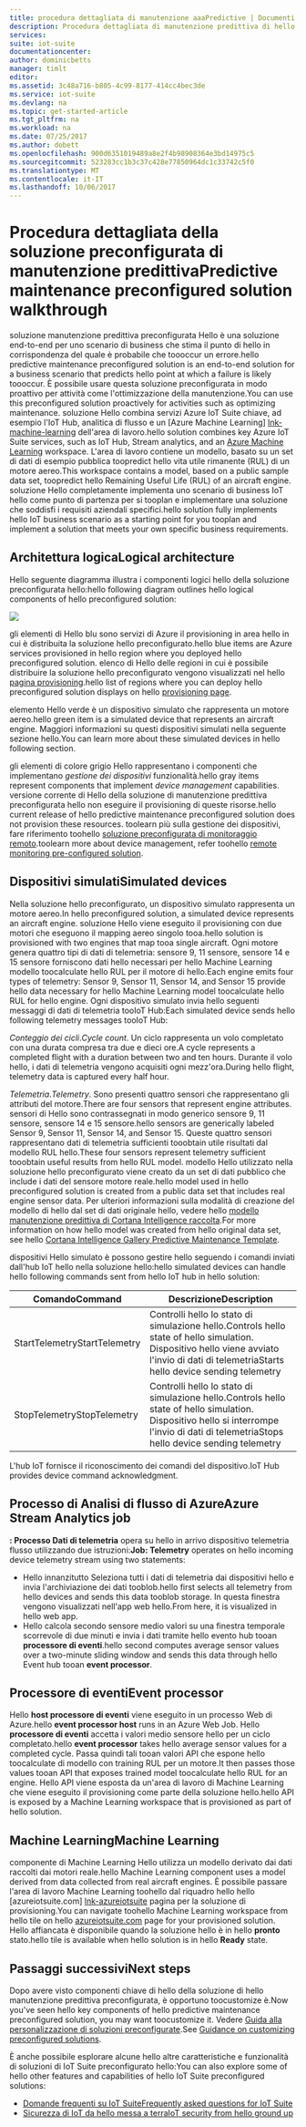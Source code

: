 ```yaml
---
title: procedura dettagliata di manutenzione aaaPredictive | Documenti Microsoft
description: Procedura dettagliata di manutenzione predittiva di hello Azure IoT preconfigurato soluzione.
services: 
suite: iot-suite
documentationcenter: 
author: dominicbetts
manager: timlt
editor: 
ms.assetid: 3c48a716-b805-4c99-8177-414cc4bec3de
ms.service: iot-suite
ms.devlang: na
ms.topic: get-started-article
ms.tgt_pltfrm: na
ms.workload: na
ms.date: 07/25/2017
ms.author: dobett
ms.openlocfilehash: 900d6351019489a8e2f4b98908364e3bd14975c5
ms.sourcegitcommit: 523283cc1b3c37c428e77850964dc1c33742c5f0
ms.translationtype: MT
ms.contentlocale: it-IT
ms.lasthandoff: 10/06/2017
---
```

# <a name="predictive-maintenance-preconfigured-solution-walkthrough"></a><span data-ttu-id="57f67-103">Procedura dettagliata della soluzione preconfigurata di manutenzione predittiva</span><span class="sxs-lookup"><span data-stu-id="57f67-103">Predictive maintenance preconfigured solution walkthrough</span></span>

<span data-ttu-id="57f67-104">soluzione manutenzione predittiva preconfigurata Hello è una soluzione end-to-end per uno scenario di business che stima il punto di hello in corrispondenza del quale è probabile che toooccur un errore.</span><span class="sxs-lookup"><span data-stu-id="57f67-104">hello predictive maintenance preconfigured solution is an end-to-end solution for a business scenario that predicts hello point at which a failure is likely toooccur.</span></span> <span data-ttu-id="57f67-105">È possibile usare questa soluzione preconfigurata in modo proattivo per attività come l'ottimizzazione della manutenzione.</span><span class="sxs-lookup"><span data-stu-id="57f67-105">You can use this preconfigured solution proactively for activities such as optimizing maintenance.</span></span> <span data-ttu-id="57f67-106">soluzione Hello combina servizi Azure IoT Suite chiave, ad esempio l'IoT Hub, analitica di flusso e un [Azure Machine Learning] [ lnk-machine-learning] dell'area di lavoro.</span><span class="sxs-lookup"><span data-stu-id="57f67-106">hello solution combines key Azure IoT Suite services, such as IoT Hub, Stream analytics, and an [Azure Machine Learning][lnk-machine-learning] workspace.</span></span> <span data-ttu-id="57f67-107">L'area di lavoro contiene un modello, basato su un set di dati di esempio pubblica toopredict hello vita utile rimanente (RUL) di un motore aereo.</span><span class="sxs-lookup"><span data-stu-id="57f67-107">This workspace contains a model, based on a public sample data set, toopredict hello Remaining Useful Life (RUL) of an aircraft engine.</span></span> <span data-ttu-id="57f67-108">soluzione Hello completamente implementa uno scenario di business IoT hello come punto di partenza per si tooplan e implementare una soluzione che soddisfi i requisiti aziendali specifici.</span><span class="sxs-lookup"><span data-stu-id="57f67-108">hello solution fully implements hello IoT business scenario as a starting point for you tooplan and implement a solution that meets your own specific business requirements.</span></span>

## <a name="logical-architecture"></a><span data-ttu-id="57f67-109">Architettura logica</span><span class="sxs-lookup"><span data-stu-id="57f67-109">Logical architecture</span></span>

<span data-ttu-id="57f67-110">Hello seguente diagramma illustra i componenti logici hello della soluzione preconfigurata hello:</span><span class="sxs-lookup"><span data-stu-id="57f67-110">hello following diagram outlines hello logical components of hello preconfigured solution:</span></span>

![][img-architecture]

<span data-ttu-id="57f67-111">gli elementi di Hello blu sono servizi di Azure il provisioning in area hello in cui è distribuita la soluzione hello preconfigurato.</span><span class="sxs-lookup"><span data-stu-id="57f67-111">hello blue items are Azure services provisioned in hello region where you deployed hello preconfigured solution.</span></span> <span data-ttu-id="57f67-112">elenco di Hello delle regioni in cui è possibile distribuire la soluzione hello preconfigurato vengono visualizzati nel hello [pagina provisioning][lnk-azureiotsuite].</span><span class="sxs-lookup"><span data-stu-id="57f67-112">hello list of regions where you can deploy hello preconfigured solution displays on hello [provisioning page][lnk-azureiotsuite].</span></span>

<span data-ttu-id="57f67-113">elemento Hello verde è un dispositivo simulato che rappresenta un motore aereo.</span><span class="sxs-lookup"><span data-stu-id="57f67-113">hello green item is a simulated device that represents an aircraft engine.</span></span> <span data-ttu-id="57f67-114">Maggiori informazioni su questi dispositivi simulati nella seguente sezione hello.</span><span class="sxs-lookup"><span data-stu-id="57f67-114">You can learn more about these simulated devices in hello following section.</span></span>

<span data-ttu-id="57f67-115">gli elementi di colore grigio Hello rappresentano i componenti che implementano *gestione dei dispositivi* funzionalità.</span><span class="sxs-lookup"><span data-stu-id="57f67-115">hello gray items represent components that implement *device management* capabilities.</span></span> <span data-ttu-id="57f67-116">versione corrente di Hello della soluzione di manutenzione predittiva preconfigurata hello non eseguire il provisioning di queste risorse.</span><span class="sxs-lookup"><span data-stu-id="57f67-116">hello current release of hello predictive maintenance preconfigured solution does not provision these resources.</span></span> <span data-ttu-id="57f67-117">toolearn più sulla gestione dei dispositivi, fare riferimento toohello [soluzione preconfigurata di monitoraggio remoto][lnk-remote-monitoring].</span><span class="sxs-lookup"><span data-stu-id="57f67-117">toolearn more about device management, refer toohello [remote monitoring pre-configured solution][lnk-remote-monitoring].</span></span>

## <a name="simulated-devices"></a><span data-ttu-id="57f67-118">Dispositivi simulati</span><span class="sxs-lookup"><span data-stu-id="57f67-118">Simulated devices</span></span>

<span data-ttu-id="57f67-119">Nella soluzione hello preconfigurato, un dispositivo simulato rappresenta un motore aereo.</span><span class="sxs-lookup"><span data-stu-id="57f67-119">In hello preconfigured solution, a simulated device represents an aircraft engine.</span></span> <span data-ttu-id="57f67-120">soluzione Hello viene eseguito il provisioning con due motori che eseguono il mapping aereo singolo tooa.</span><span class="sxs-lookup"><span data-stu-id="57f67-120">hello solution is provisioned with two engines that map tooa single aircraft.</span></span> <span data-ttu-id="57f67-121">Ogni motore genera quattro tipi di dati di telemetria: sensore 9, 11 sensore, sensore 14 e 15 sensore forniscono dati hello necessari per hello Machine Learning modello toocalculate hello RUL per il motore di hello.</span><span class="sxs-lookup"><span data-stu-id="57f67-121">Each engine emits four types of telemetry: Sensor 9, Sensor 11, Sensor 14, and Sensor 15 provide hello data necessary for hello Machine Learning model toocalculate hello RUL for hello engine.</span></span> <span data-ttu-id="57f67-122">Ogni dispositivo simulato invia hello seguenti messaggi di dati di telemetria tooIoT Hub:</span><span class="sxs-lookup"><span data-stu-id="57f67-122">Each simulated device sends hello following telemetry messages tooIoT Hub:</span></span>

<span data-ttu-id="57f67-123">*Conteggio dei cicli*.</span><span class="sxs-lookup"><span data-stu-id="57f67-123">*Cycle count*.</span></span> <span data-ttu-id="57f67-124">Un ciclo rappresenta un volo completato con una durata compresa tra due e dieci ore.</span><span class="sxs-lookup"><span data-stu-id="57f67-124">A cycle represents a completed flight with a duration between two and ten hours.</span></span> <span data-ttu-id="57f67-125">Durante il volo hello, i dati di telemetria vengono acquisiti ogni mezz'ora.</span><span class="sxs-lookup"><span data-stu-id="57f67-125">During hello flight, telemetry data is captured every half hour.</span></span>

<span data-ttu-id="57f67-126">*Telemetria*.</span><span class="sxs-lookup"><span data-stu-id="57f67-126">*Telemetry*.</span></span> <span data-ttu-id="57f67-127">Sono presenti quattro sensori che rappresentano gli attributi del motore.</span><span class="sxs-lookup"><span data-stu-id="57f67-127">There are four sensors that represent engine attributes.</span></span> <span data-ttu-id="57f67-128">sensori di Hello sono contrassegnati in modo generico sensore 9, 11 sensore, sensore 14 e 15 sensore.</span><span class="sxs-lookup"><span data-stu-id="57f67-128">hello sensors are generically labeled Sensor 9, Sensor 11, Sensor 14, and Sensor 15.</span></span> <span data-ttu-id="57f67-129">Queste quattro sensori rappresentano dati di telemetria sufficienti tooobtain utile risultati dal modello RUL hello.</span><span class="sxs-lookup"><span data-stu-id="57f67-129">These four sensors represent telemetry sufficient tooobtain useful results from hello RUL model.</span></span> <span data-ttu-id="57f67-130">modello Hello utilizzato nella soluzione hello preconfigurato viene creato da un set di dati pubblico che include i dati del sensore motore reale.</span><span class="sxs-lookup"><span data-stu-id="57f67-130">hello model used in hello preconfigured solution is created from a public data set that includes real engine sensor data.</span></span> <span data-ttu-id="57f67-131">Per ulteriori informazioni sulla modalità di creazione del modello di hello dal set di dati originale hello, vedere hello [modello manutenzione predittiva di Cortana Intelligence raccolta][lnk-cortana-analytics].</span><span class="sxs-lookup"><span data-stu-id="57f67-131">For more information on how hello model was created from hello original data set, see hello [Cortana Intelligence Gallery Predictive Maintenance Template][lnk-cortana-analytics].</span></span>

<span data-ttu-id="57f67-132">dispositivi Hello simulato è possono gestire hello seguendo i comandi inviati dall'hub IoT hello nella soluzione hello:</span><span class="sxs-lookup"><span data-stu-id="57f67-132">hello simulated devices can handle hello following commands sent from hello IoT hub in hello solution:</span></span>

| <span data-ttu-id="57f67-133">Comando</span><span class="sxs-lookup"><span data-stu-id="57f67-133">Command</span></span> | <span data-ttu-id="57f67-134">Descrizione</span><span class="sxs-lookup"><span data-stu-id="57f67-134">Description</span></span> |
| --- | --- |
| <span data-ttu-id="57f67-135">StartTelemetry</span><span class="sxs-lookup"><span data-stu-id="57f67-135">StartTelemetry</span></span> |<span data-ttu-id="57f67-136">Controlli hello lo stato di simulazione hello.</span><span class="sxs-lookup"><span data-stu-id="57f67-136">Controls hello state of hello simulation.</span></span><br/><span data-ttu-id="57f67-137">Dispositivo hello viene avviato l'invio di dati di telemetria</span><span class="sxs-lookup"><span data-stu-id="57f67-137">Starts hello device sending telemetry</span></span> |
| <span data-ttu-id="57f67-138">StopTelemetry</span><span class="sxs-lookup"><span data-stu-id="57f67-138">StopTelemetry</span></span> |<span data-ttu-id="57f67-139">Controlli hello lo stato di simulazione hello.</span><span class="sxs-lookup"><span data-stu-id="57f67-139">Controls hello state of hello simulation.</span></span><br/><span data-ttu-id="57f67-140">Dispositivo hello si interrompe l'invio di dati di telemetria</span><span class="sxs-lookup"><span data-stu-id="57f67-140">Stops hello device sending telemetry</span></span> |

<span data-ttu-id="57f67-141">L'hub IoT fornisce il riconoscimento dei comandi del dispositivo.</span><span class="sxs-lookup"><span data-stu-id="57f67-141">IoT Hub provides device command acknowledgment.</span></span>

## <a name="azure-stream-analytics-job"></a><span data-ttu-id="57f67-142">Processo di Analisi di flusso di Azure</span><span class="sxs-lookup"><span data-stu-id="57f67-142">Azure Stream Analytics job</span></span>

<span data-ttu-id="57f67-143">**: Processo Dati di telemetria** opera su hello in arrivo dispositivo telemetria flusso utilizzando due istruzioni:</span><span class="sxs-lookup"><span data-stu-id="57f67-143">**Job: Telemetry** operates on hello incoming device telemetry stream using two statements:</span></span>

* <span data-ttu-id="57f67-144">Hello innanzitutto Seleziona tutti i dati di telemetria dai dispositivi hello e invia l'archiviazione dei dati tooblob.</span><span class="sxs-lookup"><span data-stu-id="57f67-144">hello first selects all telemetry from hello devices and sends this data tooblob storage.</span></span> <span data-ttu-id="57f67-145">In questa finestra vengono visualizzati nell'app web hello.</span><span class="sxs-lookup"><span data-stu-id="57f67-145">From here, it is visualized in hello web app.</span></span>
* <span data-ttu-id="57f67-146">Hello calcola secondo sensore medio valori su una finestra temporale scorrevole di due minuti e invia i dati tramite hello evento hub tooan **processore di eventi**.</span><span class="sxs-lookup"><span data-stu-id="57f67-146">hello second computes average sensor values over a two-minute sliding window and sends this data through hello Event hub tooan **event processor**.</span></span>

## <a name="event-processor"></a><span data-ttu-id="57f67-147">Processore di eventi</span><span class="sxs-lookup"><span data-stu-id="57f67-147">Event processor</span></span>
<span data-ttu-id="57f67-148">Hello **host processore di eventi** viene eseguito in un processo Web di Azure.</span><span class="sxs-lookup"><span data-stu-id="57f67-148">hello **event processor host** runs in an Azure Web Job.</span></span> <span data-ttu-id="57f67-149">Hello **processore di eventi** accetta i valori medio sensore hello per un ciclo completato.</span><span class="sxs-lookup"><span data-stu-id="57f67-149">hello **event processor** takes hello average sensor values for a completed cycle.</span></span> <span data-ttu-id="57f67-150">Passa quindi tali tooan valori API che espone hello toocalculate di modello con training RUL per un motore.</span><span class="sxs-lookup"><span data-stu-id="57f67-150">It then passes those values tooan API that exposes trained model toocalculate hello RUL for an engine.</span></span> <span data-ttu-id="57f67-151">Hello API viene esposta da un'area di lavoro di Machine Learning che viene eseguito il provisioning come parte della soluzione hello.</span><span class="sxs-lookup"><span data-stu-id="57f67-151">hello API is exposed by a Machine Learning workspace that is provisioned as part of hello solution.</span></span>

## <a name="machine-learning"></a><span data-ttu-id="57f67-152">Machine Learning</span><span class="sxs-lookup"><span data-stu-id="57f67-152">Machine Learning</span></span>
<span data-ttu-id="57f67-153">componente di Machine Learning Hello utilizza un modello derivato dai dati raccolti dai motori reale.</span><span class="sxs-lookup"><span data-stu-id="57f67-153">hello Machine Learning component uses a model derived from data collected from real aircraft engines.</span></span> <span data-ttu-id="57f67-154">È possibile passare l'area di lavoro Machine Learning toohello dal riquadro hello hello [azureiotsuite.com] [ lnk-azureiotsuite] pagina per la soluzione di provisioning.</span><span class="sxs-lookup"><span data-stu-id="57f67-154">You can navigate toohello Machine Learning workspace from hello tile on hello [azureiotsuite.com][lnk-azureiotsuite] page for your provisioned solution.</span></span> <span data-ttu-id="57f67-155">Hello affiancata è disponibile quando la soluzione hello è in hello **pronto** stato.</span><span class="sxs-lookup"><span data-stu-id="57f67-155">hello tile is available when hello solution is in hello **Ready** state.</span></span>


## <a name="next-steps"></a><span data-ttu-id="57f67-156">Passaggi successivi</span><span class="sxs-lookup"><span data-stu-id="57f67-156">Next steps</span></span>
<span data-ttu-id="57f67-157">Dopo avere visto componenti chiave di hello della soluzione di hello manutenzione predittiva preconfigurata, è opportuno toocustomize è.</span><span class="sxs-lookup"><span data-stu-id="57f67-157">Now you've seen hello key components of hello predictive maintenance preconfigured solution, you may want toocustomize it.</span></span> <span data-ttu-id="57f67-158">Vedere [Guida alla personalizzazione di soluzioni preconfigurate][lnk-customize].</span><span class="sxs-lookup"><span data-stu-id="57f67-158">See [Guidance on customizing preconfigured solutions][lnk-customize].</span></span>

<span data-ttu-id="57f67-159">È anche possibile esplorare alcune hello altre caratteristiche e funzionalità di soluzioni di IoT Suite preconfigurato hello:</span><span class="sxs-lookup"><span data-stu-id="57f67-159">You can also explore some of hello other features and capabilities of hello IoT Suite preconfigured solutions:</span></span>

* <span data-ttu-id="57f67-160">[Domande frequenti su IoT Suite][lnk-faq]</span><span class="sxs-lookup"><span data-stu-id="57f67-160">[Frequently asked questions for IoT Suite][lnk-faq]</span></span>
* <span data-ttu-id="57f67-161">[Sicurezza di IoT da hello messa a terra][lnk-security-groundup]</span><span class="sxs-lookup"><span data-stu-id="57f67-161">[IoT security from hello ground up][lnk-security-groundup]</span></span>

[img-architecture]: media/iot-suite-predictive-walkthrough/architecture.png

[lnk-remote-monitoring]: iot-suite-remote-monitoring-sample-walkthrough.md
[lnk-cortana-analytics]: http://gallery.cortanaintelligence.com/Collection/Predictive-Maintenance-Template-3
[lnk-azureiotsuite]: https://www.azureiotsuite.com/
[lnk-customize]: iot-suite-guidance-on-customizing-preconfigured-solutions.md
[lnk-faq]: iot-suite-faq.md
[lnk-security-groundup]: securing-iot-ground-up.md
[lnk-machine-learning]: https://azure.microsoft.com/services/machine-learning/